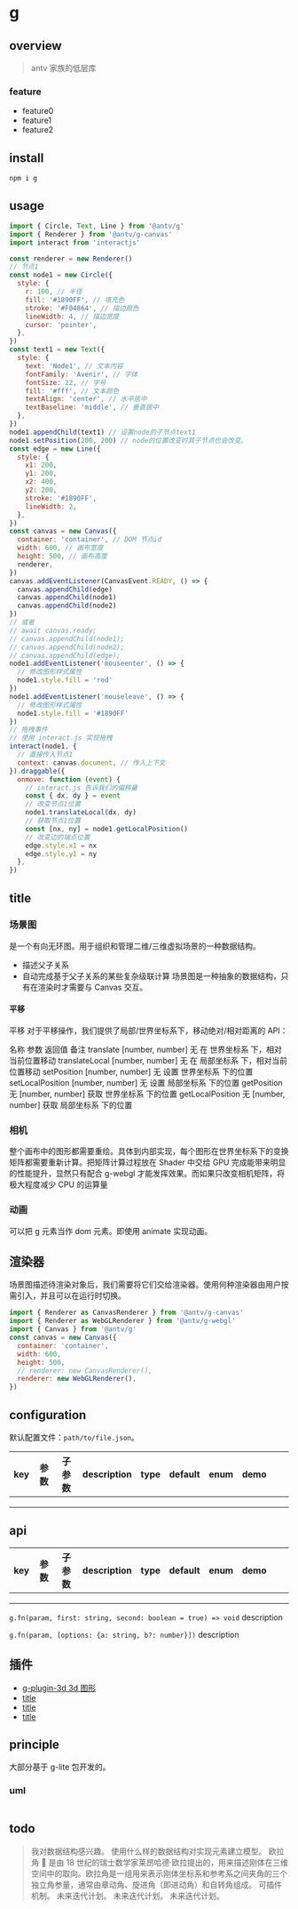 # g

## overview

> antv 家族的低层库

### feature

- feature0
- feature1
- feature2

## install

`npm i g`

## usage

```js
import { Circle, Text, Line } from '@antv/g'
import { Renderer } from '@antv/g-canvas'
import interact from 'interactjs'

const renderer = new Renderer()
// 节点1
const node1 = new Circle({
  style: {
    r: 100, // 半径
    fill: '#1890FF', // 填充色
    stroke: '#F04864', // 描边颜色
    lineWidth: 4, // 描边宽度
    cursor: 'pointer',
  },
})
const text1 = new Text({
  style: {
    text: 'Node1', // 文本内容
    fontFamily: 'Avenir', // 字体
    fontSize: 22, // 字号
    fill: '#fff', // 文本颜色
    textAlign: 'center', // 水平居中
    textBaseline: 'middle', // 垂直居中
  },
})
node1.appendChild(text1) // 设置node的子节点text1
node1.setPosition(200, 200) // node的位置改变时其子节点也会改变。
const edge = new Line({
  style: {
    x1: 200,
    y1: 200,
    x2: 400,
    y2: 200,
    stroke: '#1890FF',
    lineWidth: 2,
  },
})
const canvas = new Canvas({
  container: 'container', // DOM 节点id
  width: 600, // 画布宽度
  height: 500, // 画布高度
  renderer,
})
canvas.addEventListener(CanvasEvent.READY, () => {
  canvas.appendChild(edge)
  canvas.appendChild(node1)
  canvas.appendChild(node2)
})
// 或者
// await canvas.ready;
// canvas.appendChild(node1);
// canvas.appendChild(node2);
// canvas.appendChild(edge);
node1.addEventListener('mouseenter', () => {
  // 修改图形样式属性
  node1.style.fill = 'red'
})
node1.addEventListener('mouseleave', () => {
  // 修改图形样式属性
  node1.style.fill = '#1890FF'
})
// 拖拽事件
// 使用 interact.js 实现拖拽
interact(node1, {
  // 直接传入节点1
  context: canvas.document, // 传入上下文
}).draggable({
  onmove: function (event) {
    // interact.js 告诉我们的偏移量
    const { dx, dy } = event
    // 改变节点1位置
    node1.translateLocal(dx, dy)
    // 获取节点1位置
    const [nx, ny] = node1.getLocalPosition()
    // 改变边的端点位置
    edge.style.x1 = nx
    edge.style.y1 = ny
  },
})
```

## title

### 场景图

是一个有向无环图。用于组织和管理二维/三维虚拟场景的一种数据结构。

- 描述父子关系
- 自动完成基于父子关系的某些复杂级联计算
  场景图是一种抽象的数据结构，只有在渲染时才需要与 Canvas 交互。

#### 平移

平移
对于平移操作，我们提供了局部/世界坐标系下，移动绝对/相对距离的 API：

名称 参数 返回值 备注
translate [number, number] 无 在 世界坐标系 下，相对当前位置移动
translateLocal [number, number] 无 在 局部坐标系 下，相对当前位置移动
setPosition [number, number] 无 设置 世界坐标系 下的位置
setLocalPosition [number, number] 无 设置 局部坐标系 下的位置
getPosition 无 [number, number] 获取 世界坐标系 下的位置
getLocalPosition 无 [number, number] 获取 局部坐标系 下的位置

### 相机

整个画布中的图形都需要重绘。具体到内部实现，每个图形在世界坐标系下的变换矩阵都需要重新计算。把矩阵计算过程放在 Shader 中交给 GPU 完成能带来明显的性能提升，显然只有配合 g-webgl 才能发挥效果。而如果只改变相机矩阵，将极大程度减少 CPU 的运算量

### 动画

可以把 g 元素当作 dom 元素。即使用 animate 实现动画。

## 渲染器

场景图描述待渲染对象后，我们需要将它们交给渲染器。使用何种渲染器由用户按需引入，并且可以在运行时切换。

```js
import { Renderer as CanvasRenderer } from '@antv/g-canvas'
import { Renderer as WebGLRenderer } from '@antv/g-webgl'
import { Canvas } from '@antv/g'
const canvas = new Canvas({
  container: 'container',
  width: 600,
  height: 500,
  // renderer: new CanvasRenderer(),
  renderer: new WebGLRenderer(),
})
```

## configuration

默认配置文件：`path/to/file.json`。

<!-- prettier-ignore-start -->
|key|参数|子参数|description|type|default|enum|demo|||
|-|-|-|-|-|-|-|-|-|-|
|||||||||||
|||||||||||
|||||||||||
<!-- prettier-ignore-end -->

## api

<!-- prettier-ignore-start -->
|key|参数|子参数|description|type|default|enum|demo|||
|-|-|-|-|-|-|-|-|-|-|
|||||||||||
|||||||||||
|||||||||||
<!-- prettier-ignore-end -->

`g.fn(param, first: string, second: boolean = true) => void`
description

`g.fn(param, [options: {a: string, b?: number}])`
description

## 插件

- [g-plugin-3d 3d 图形]()
- [title]()
- [title]()
- [title]()

## principle

大部分基于 g-lite 包开发的。

### uml

```

```

## todo

> 我对数据结构感兴趣。
> 使用什么样的数据结构对实现元素建立模型。
> 欧拉角  是由 18 世纪的瑞士数学家莱昂哈德·欧拉提出的，用来描述刚体在三维空间中的取向。欧拉角是一组用来表示刚体坐标系和参考系之间夹角的三个独立角参量，通常由章动角、旋进角（即进动角）和自转角组成。
> 可插件机制。
> 未来迭代计划。
> 未来迭代计划。
> 未来迭代计划。
